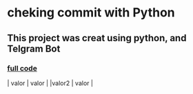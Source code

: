 <!-- Headings -->
# cheking commit with Python

<!-- Strong -->
## This project was creat using python, and Telgram Bot

<!-- links -->
### [full code](github.com)

<!-- tables -->
| valor | valor |
|valor2 | valor |
